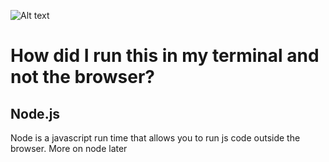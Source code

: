 ![Alt text](/img/concat1.PNG.PNG "Concat results")

# How did I run this in my terminal and not the browser?

## Node.js

Node is a javascript run time that allows you to run js code outside the browser.
More on node later 